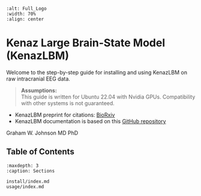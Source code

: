 ```{image} img/Full_Logo.jpg
:alt: Full_Logo
:width: 70%
:align: center
```

<p align="center">  </p>

# Kenaz Large Brain-State Model (KenazLBM)
Welcome to the step-by-step guide for installing and using KenazLBM on raw intracranial EEG data.

> **Assumptions:**  
> This guide is written for Ubuntu 22.04 with Nvidia GPUs. Compatibility with other systems is not guaranteed.

- KenazLBM preprint for citations: [BioRxiv](https://www.biorxiv.org/content/10.1101/2025.08.10.669538v2)
- KenazLBM documentation is based on this [GitHub repository](https://github.com/grahamwjohnson/KenazLBM)

Graham W. Johnson MD PhD

<p align="center">  </p>

## Table of Contents

```{toctree}
:maxdepth: 3
:caption: Sections

install/index.md
usage/index.md
```







